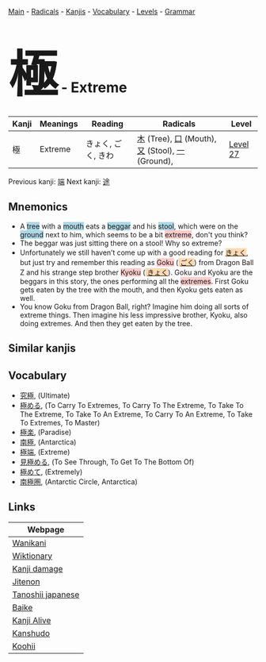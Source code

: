 <style> bigfont {font-size: 100px}</style>
[Main](../index.md) -
[Radicals](../radicals.md) -
[Kanjis](../kanjis.md) -
[Vocabulary](../vocabulary.md) -
[Levels](../levels.md) -
[Grammar](../grammar.md)
# <bigfont> 極</bigfont> - Extreme 

| Kanji | Meanings | Reading | Radicals | Level |
| --- | --- | --- | --- | --- |
| 極 | Extreme | きょく, ごく, きわ | [木](../radicals/木.md) (Tree), [口](../radicals/口.md) (Mouth), [又](../radicals/又.md) (Stool), [一](../radicals/一.md) (Ground),  | [Level 27](../levels/wk_level27.md) |

Previous kanji: [端](端.md) Next kanji: [途](途.md) 

## Mnemonics
 * A <span style="background-color:#ADD8E6"> tree</span> with a <span style="background-color:#ADD8E6"> mouth</span> eats a <span style="background-color:#ADD8E6"> beggar</span> and his <span style="background-color:#ADD8E6"> stool</span>, which were on the <span style="background-color:#ADD8E6"> ground</span> next to him, which seems to be a bit <span style="background-color:#ffcccb"> extreme</span>, don't you think?
* The beggar was just sitting there on a stool! Why so extreme?
* Unfortunately we still haven’t come up with a good reading for <span style="background-color:#fed8b1"> [きょく](https://jisho.org/search/きょく)</span>, but just try and remember this reading as <span style="background-color:#ffcccb"> Goku</span> (<span style="background-color:#fed8b1"> [ごく](https://jisho.org/search/ごく)</span>) from Dragon Ball Z and his strange step brother <span style="background-color:#ffcccb"> Kyoku</span> (<span style="background-color:#fed8b1"> [きょく](https://jisho.org/search/きょく)</span>). Goku and Kyoku are the beggars in this story, the ones performing all the <span style="background-color:#ffcccb"> extremes</span>. First Goku gets eaten by the tree with the mouth, and then Kyoku gets eaten as well.
* You know Goku from Dragon Ball, right? Imagine him doing all sorts of extreme things. Then imagine his less impressive brother, Kyoku, also doing extremes. And then they get eaten by the tree.


## Similar kanjis
 


## Vocabulary
 * [究極](../vocabulary/極.md), (Ultimate)
* [極める](../vocabulary/極.md), (To Carry To Extremes, To Carry To The Extreme, To Take To The Extreme, To Take To An Extreme, To Carry To An Extreme, To Take To Extremes, To Master)
* [極楽](../vocabulary/極.md), (Paradise)
* [南極](../vocabulary/極.md), (Antarctica)
* [極端](../vocabulary/極.md), (Extreme)
* [見極める](../vocabulary/極.md), (To See Through, To Get To The Bottom Of)
* [極めて](../vocabulary/極.md), (Extremely)
* [南極圏](../vocabulary/極.md), (Antarctic Circle, Antarctica)



## Links 

| Webpage |
| --- |
| [Wanikani          ](https://www.wanikani.com/kanji/極) |
| [Wiktionary        ](https://en.wiktionary.org/wiki/極) |
| [Kanji damage      ](http://www.kanjidamage.com/kanji/search?utf8=✓&q=極) |
| [Jitenon           ](https://jitenon.com/kanji/極) |
| [Tanoshii japanese ](https://www.tanoshiijapanese.com/dictionary/kanji.cfm?k=極) |
| [Baike             ](https://baike.baidu.com/item/極) |
| [Kanji Alive       ](https://app.kanjialive.com/極) |
| [Kanshudo          ](https://www.kanshudo.com/searchmn?q=極) |
| [Koohii            ](https://kanji.koohii.com/study/kanji/極) |
